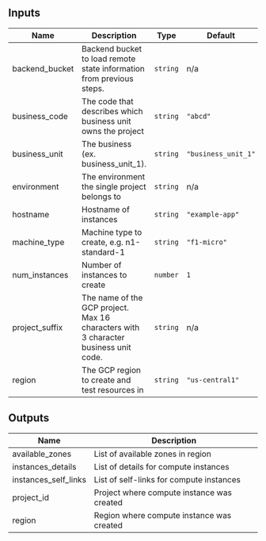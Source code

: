 <!-- BEGINNING OF PRE-COMMIT-TERRAFORM DOCS HOOK -->
## Inputs

| Name | Description | Type | Default | Required |
|------|-------------|------|---------|:--------:|
| backend\_bucket | Backend bucket to load remote state information from previous steps. | `string` | n/a | yes |
| business\_code | The code that describes which business unit owns the project | `string` | `"abcd"` | no |
| business\_unit | The business (ex. business\_unit\_1). | `string` | `"business_unit_1"` | no |
| environment | The environment the single project belongs to | `string` | n/a | yes |
| hostname | Hostname of instances | `string` | `"example-app"` | no |
| machine\_type | Machine type to create, e.g. n1-standard-1 | `string` | `"f1-micro"` | no |
| num\_instances | Number of instances to create | `number` | `1` | no |
| project\_suffix | The name of the GCP project. Max 16 characters with 3 character business unit code. | `string` | n/a | yes |
| region | The GCP region to create and test resources in | `string` | `"us-central1"` | no |

## Outputs

| Name | Description |
|------|-------------|
| available\_zones | List of available zones in region |
| instances\_details | List of details for compute instances |
| instances\_self\_links | List of self-links for compute instances |
| project\_id | Project where compute instance was created |
| region | Region where compute instance was created |

<!-- END OF PRE-COMMIT-TERRAFORM DOCS HOOK -->
